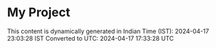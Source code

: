 # My Project

This content is dynamically generated in Indian Time (IST): 2024-04-17 23:03:28 IST
Converted to UTC: 2024-04-17 17:33:28 UTC
